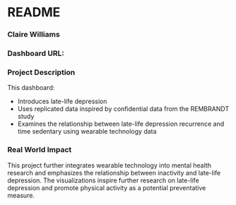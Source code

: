 # README

### Claire Williams

### Dashboard URL: 

### Project Description

This dashboard:

- Introduces late-life depression
- Uses replicated data inspired by confidential data from the REMBRANDT study
- Examines the relationship between late-life depression recurrence and time sedentary using wearable technology data  

### Real World Impact

This project further integrates wearable technology into mental health research and emphasizes the relationship between inactivity and late-life depression.  The visualizations inspire further research on late-life depression and promote physical activity as a potential preventative measure. 
